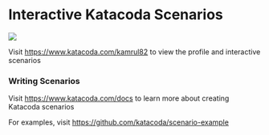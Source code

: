 # Interactive Katacoda Scenarios

[![](http://shields.katacoda.com/katacoda/kamrul82/count.svg)](https://www.katacoda.com/kamrul82 "Get your profile on Katacoda.com")

Visit https://www.katacoda.com/kamrul82 to view the profile and interactive scenarios

### Writing Scenarios
Visit https://www.katacoda.com/docs to learn more about creating Katacoda scenarios

For examples, visit https://github.com/katacoda/scenario-example
